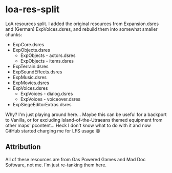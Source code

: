 # loa-res-split
LoA resources split. I added the original resources from Expansion.dsres and (German) ExpVoices.dsres, and rebuild them into somewhat smaller chunks:
- ExpCore.dsres
- ExpObjects.dsres
  - ExpObjects - actors.dsres
  - ExpObjects - items.dsres
- ExpTerrain.dsres
- ExpSoundEffects.dsres
- ExpMusic.dsres
- ExpMovies.dsres
- ExpVoices.dsres
  - ExpVoices - dialog.dsres
  - ExpVoices - voiceover.dsres
- ExpSiegeEditorExtras.dsres

Why? I'm just playing around here... Maybe this can be useful for a backport to Vanilla, or for excluding Island-of-the-Utraeans themed equipment from other maps' pcontent... Heck I don't know what to do with it and now GitHub started charging me for LFS usage :weary:

## Attribution
All of these resources are from Gas Powered Games and Mad Doc Software, not me. I'm just re-tanking them here.
